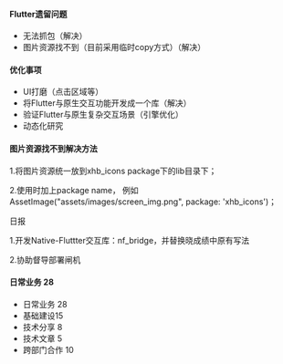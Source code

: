#### Flutter遗留问题

* 无法抓包（解决）
* 图片资源找不到（目前采用临时copy方式）（解决）

#### 优化事项

* UI打磨（点击区域等）
* 将Flutter与原生交互功能开发成一个库（解决）
* 验证Flutter与原生复杂交互场景（引擎优化）
* 动态化研究



#### 图片资源找不到解决方法

1.将图片资源统一放到xhb_icons package下的lib目录下；

2.使用时加上package name， 例如 AssetImage("assets/images/screen_img.png", package: 'xhb_icons')；





日报

1.开发Native-Fluttter交互库：nf_bridge，并替换晓成绩中原有写法

2.协助督导部署闸机



#### 日常业务 28

* 日常业务 28
* 基础建设15
* 技术分享 8
* 技术文章 5
* 跨部门合作 10